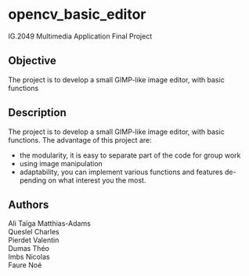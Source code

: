 # opencv_basic_editor

IG.2049 Multimedia Application Final Project


## Objective

The project is to develop a small GIMP-like image editor, with basic functions

## Description

The project is to develop a small GIMP-like image editor, with basic functions. The advantage of this project are:
* the modularity, it is easy to separate part of the code for group work
* using image manipulation
* adaptability, you can implement various functions and features de- pending on what interest you the most.

## Authors

Ali Taïga Matthias-Adams  
Queslel Charles  
Pierdet Valentin  
Dumas Théo  
Imbs Nicolas  
Faure Noé
